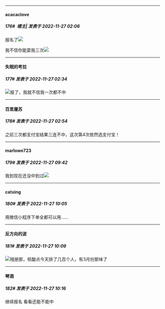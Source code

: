 

*****

####  acacaclove  
##### 176#         楼主| 发表于 2022-11-27 02:06

报名了<img src="https://static.saraba1st.com/image/smiley/face2017/004.gif" referrerpolicy="no-referrer">

我不信你能耍我三次<img src="https://static.saraba1st.com/image/smiley/face2017/004.gif" referrerpolicy="no-referrer">

*****

####  失眠的考拉  
##### 177#       发表于 2022-11-27 02:34

<img src="https://static.saraba1st.com/image/smiley/face2017/059.png" referrerpolicy="no-referrer">报了，我就不信我一次都不中

*****

####  百里屠苏  
##### 178#       发表于 2022-11-27 02:54

之前三次都支付宝结果三连不中，这次第4次依然选支付宝！



*****

####  marlowe723  
##### 179#       发表于 2022-11-27 09:42

我到现在还没中到过<img src="https://static.saraba1st.com/image/smiley/face2017/067.png" referrerpolicy="no-referrer">



*****

####  catxing  
##### 180#       发表于 2022-11-27 10:05

用微信小程序下单全都可以用……



*****

####  反方向的波  
##### 181#       发表于 2022-11-27 10:09

<img src="https://static.saraba1st.com/image/smiley/face2017/067.png" referrerpolicy="no-referrer">哦册那，核酸点今天排了几百个人，有3月份那味了



*****

####  琴酒  
##### 182#       发表于 2022-11-27 10:16

继续报名 看看还能不能中

